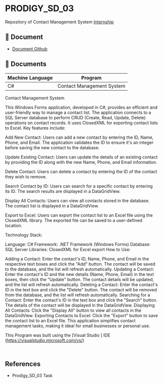 
# PRODIGY_SD_03

Repository of Contact Management System
[Internship](https://github.com/LizzyTrevisan/Prodigy_SD_03/tree/main)



## 📑 Document
- [Document Github](https://github.com/LizzyTrevisan/Prodigy_SD_03/tree/main)

## 📔 Documents

| Machine Language | Program |
| ------- | ------------ |
| C# |   Contact Management System


Contact Management System

This Windows Forms application, developed in C#, provides an efficient and user-friendly way to manage a contact list. The application connects to a SQL Server database to perform CRUD (Create, Read, Update, Delete) operations on contact records. It uses ClosedXML for exporting contact lists to Excel. Key features include:

Add New Contact: Users can add a new contact by entering the ID, Name, Phone, and Email. The application validates the ID to ensure it's an integer before saving the new contact to the database.

Update Existing Contact: Users can update the details of an existing contact by providing the ID along with the new Name, Phone, and Email information.

Delete Contact: Users can delete a contact by entering the ID of the contact they wish to remove.

Search Contact by ID: Users can search for a specific contact by entering its ID. The search results are displayed in a DataGridView.

Display All Contacts: Users can view all contacts stored in the database. The contact list is displayed in a DataGridView.

Export to Excel: Users can export the contact list to an Excel file using the ClosedXML library. The exported file can be saved to a user-defined location.

Technology Stack:

Language: C#
Framework: .NET Framework (Windows Forms)
Database: SQL Server
Libraries: ClosedXML for Excel export
How to Use:

Adding a Contact: Enter the contact's ID, Name, Phone, and Email in the respective text boxes and click the "Add" button. The contact will be saved to the database, and the list will refresh automatically.
Updating a Contact: Enter the contact's ID and the new details (Name, Phone, Email) in the text boxes, then click the "Update" button. The contact details will be updated, and the list will refresh automatically.
Deleting a Contact: Enter the contact's ID in the text box and click the "Delete" button. The contact will be removed from the database, and the list will refresh automatically.
Searching for a Contact: Enter the contact's ID in the text box and click the "Search" button. The details of the contact will be displayed in the DataGridView.
Displaying All Contacts: Click the "Display All" button to view all contacts in the DataGridView.
Exporting Contacts to Excel: Click the "Export" button to save the contact list to an Excel file.
This application simplifies contact management tasks, making it ideal for small businesses or personal use.




This Program was built using the [Visual Studio ] IDE (https://visualstudio.microsoft.com/vs/)
```


```
## References
- Prodigy_SD_03 Task
